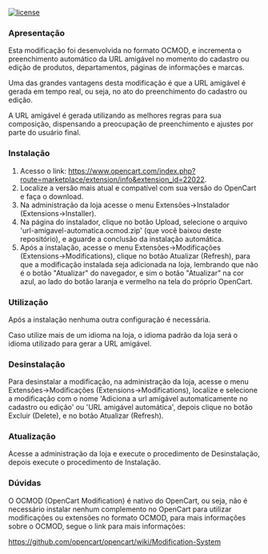 [![license][licenca-badge]][LICENSE]

### Apresentação

Esta modificação foi desenvolvida no formato OCMOD, e incrementa o preenchimento automático da URL amigável no momento do cadastro ou edição de produtos, departamentos, páginas de informações e marcas.

Uma das grandes vantagens desta modificação é que a URL amigável é gerada em tempo real, ou seja, no ato do preenchimento do cadastro ou edição.

A URL amigável é gerada utilizando as melhores regras para sua composição, dispensando a preocupação de preenchimento e ajustes por parte do usuário final.

### Instalação

 1. Acesso o link: https://www.opencart.com/index.php?route=marketplace/extension/info&extension_id=22022.
 2. Localize a versão mais atual e compatível com sua versão do OpenCart e faça o download.
 3. Na administração da loja acesse o menu Extensões→Instalador (Extensions→Installer).
 4. Na página do instalador, clique no botão Upload, selecione o arquivo 'url-amigavel-automatica.ocmod.zip' (que você baixou deste repositório), e aguarde a conclusão da instalação automática.
 5. Após a instalação, acesse o menu Extensões→Modificações (Extensions→Modifications), clique no botão Atualizar (Refresh), para que a modificação instalada seja adicionada na loja, lembrando que não é o botão "Atualizar" do navegador, e sim o botão "Atualizar" na cor azul, ao lado do botão laranja e vermelho na tela do próprio OpenCart.

### Utilização

Após a instalação nenhuma outra configuração é necessária.

Caso utilize mais de um idioma na loja, o idioma padrão da loja será o idioma utilizado para gerar a URL amigável.

### Desinstalação

Para desinstalar a modificação, na administração da loja, acesse o menu Extensões→Modificações (Extensions→Modifications), localize e selecione a modificação com o nome 'Adiciona a url amigável automaticamente no cadastro ou edição' ou 'URL amigável automática', depois clique no botão Excluir (Delete), e no botão Atualizar (Refresh).

### Atualização

Acesse a administração da loja e execute o procedimento de Desinstalação, depois execute o procedimento de Instalação.

### Dúvidas

O OCMOD (OpenCart Modification) é nativo do OpenCart, ou seja, não é necessário instalar nenhum complemento no OpenCart para utilizar modificações ou extensões no formato OCMOD, para mais informações sobre o OCMOD, segue o link para mais informações:

https://github.com/opencart/opencart/wiki/Modification-System

[licenca-badge]: https://img.shields.io/badge/licença-GPLv3-blue.svg
[LICENSE]: ./LICENSE
